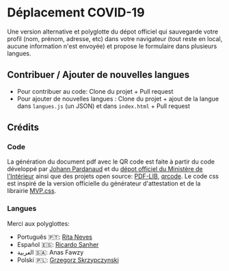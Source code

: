 # Déplacement COVID-19

Une version alternative et polyglotte du dépot officiel qui sauvegarde votre profil (nom, prénom, adresse, etc) dans votre navigateur (tout reste en local, aucune information n'est envoyée) et propose le formulaire dans plusieurs langues.

## Contribuer / Ajouter de nouvelles langues

- Pour contribuer au code: Clone du projet + Pull request
- Pour ajouter de nouvelles langues : Clone du projet + ajout de la langue dans `langues.js` (un JSON) et dans `index.html` + Pull request


## Crédits

### Code

La génération du document pdf avec le QR code est faite à partir du code développé par <a href="https://github.com/nesk">Johann Pardanaud</a> et du [dépot officiel du Ministère de l'Intérieur](https://github.com/LAB-MI/deplacement-covid-19 ) ainsi que des projets open source: <a href="https://pdf-lib.js.org/">PDF-LIB</a>, <a href="https://github.com/soldair/node-qrcode">qrcode</a>.
Le code css est inspiré de la version officielle du générateur d'attestation et de la librairie <a href="https://andybrewer.github.io/mvp/">MVP.css</a>.</p>

### Langues

Merci aux polyglottes:

+ Português 🇵🇹: [Rita Neves](https://github.com/ritanevesc) 
+ Español 🇪🇸: [Ricardo Sanher](https://www.instagram.com/ricardosanher/)
+ العربية 🇸🇦: Anas Fawzy
+ Polski 🇵🇱: [Grzegorz Skrzypczynski](https://github.com/grzegorz-skrzypczynski)
